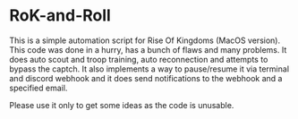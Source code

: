 # RoK-and-Roll

This is a simple automation script for Rise Of Kingdoms (MacOS version). This code was done in a hurry, has a bunch of flaws and many problems.
It does auto scout and troop training, auto reconnection and attempts to bypass the captch. 
It also implements a way to pause/resume it via terminal and discord webhook and it does send notifications to the webhook and a specified email.

Please use it only to get some ideas as the code is unusable.
